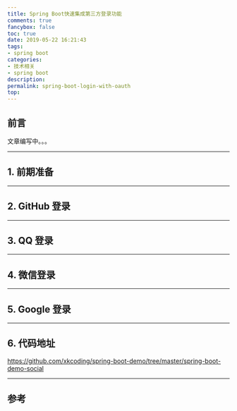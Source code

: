 ```yaml
---
title: Spring Boot快速集成第三方登录功能
comments: true
fancybox: false
toc: true
date: 2019-05-22 16:21:43
tags: 
- spring boot
categories:
- 技术相关
- spring boot
description:
permalink: spring-boot-login-with-oauth
top:
---
```

<h2 id="intro">前言</h2>

文章编写中。。。

<!--more-->

---

## 1. 前期准备



---

## 2. GitHub 登录



---

## 3. QQ 登录



---

## 4. 微信登录



---

## 5. Google 登录



---

## 6. 代码地址

https://github.com/xkcoding/spring-boot-demo/tree/master/spring-boot-demo-social

---

## 参考